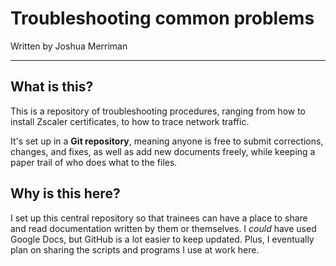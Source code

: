 # Troubleshooting common problems
Written by Joshua Merriman

--------

## What is this?
This is a repository of troubleshooting procedures, ranging from how to install Zscaler certificates, to how to trace network traffic.

It's set up in a **Git repository**, meaning anyone is free to submit corrections, changes, and fixes, as well as add new documents freely, while keeping a paper trail of who does what to the files.

## Why is this here?
I set up this central repository so that trainees can have a place to share and read documentation written by them or themselves. I *could* have used Google Docs, but GitHub is a lot easier to keep updated.
Plus, I eventually plan on sharing the scripts and programs I use at work here.
